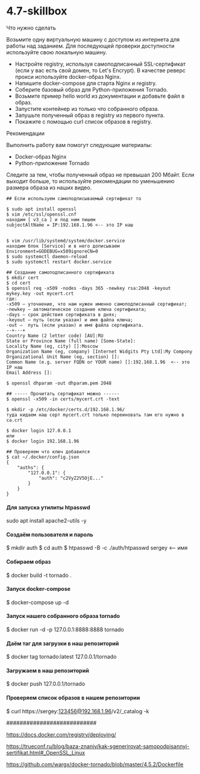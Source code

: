# 4.7-skillbox

Что нужно сделать

Возьмите одну виртуальную машину с доступом из интернета для работы над заданием. Для последующей проверки доступности используйте свою локальную машину.

- Настройте registry, используя самоподписанный SSL-сертификат (если у вас есть свой домен, то Let's Encrypt). В качестве реверс прокси используйте docker-образ Nginx.
- Напишите docker-compose для старта Nginx и registry.
- Соберите базовый образ для Python-приложения Tornado.
- Возьмите пример hello world из документации и добавьте файл в образ.
- Запустите контейнер из только что собранного образа.
- Запушьте полученный образ в registry из первого пункта.
- Покажите с помощью curl список образов в registry.


Рекомендации

Выполнить работу вам помогут следующие материалы:
- Docker-образ Nginx
- Python-приложение Tornado

Следите за тем, чтобы полученный образ не превышал 200 Мбайт. Если выходит больше, то используйте рекомендации по уменьшению размера образа из наших видео.


```
## Если используем самоподписываемый сертификат то

$ sudo apt install openssl
$ vim /etc/ssl/openssl.cnf 
находим [ v3_ca ] и под ним пишем
subjectAltName = IP:192.168.1.96 <-- это IP наш 


$ vim /usr/lib/systemd/system/docker.service
находим блок [Service] и в него дописываем
Environment=GODEBUG=x509ignoreCN=0
$ sudo systemctl daemon-reload
$ sudo systemctl restart docker.service

## Создание самоподписанного сертификата
$ mkdir cert
$ cd cert
$ openssl req -x509 -nodes -days 365 -newkey rsa:2048 -keyout mykey.key -out mycert.crt
где:
-x509 — уточнение, что нам нужен именно самоподписанный сертификат;
-newkey — автоматическое создание ключа сертификата;
-days — срок действия сертификата в днях;
-keyout — путь (если указан) и имя файла ключа;
-out —  путь (если указан) и имя файла сертификата.
--+---+
Country Name (2 letter code) [AU]:RU
State or Province Name (full name) [Some-State]:
Locality Name (eg, city) []:Moscow
Organization Name (eg, company) [Internet Widgits Pty Ltd]:My Compony              
Organizational Unit Name (eg, section) []:
Common Name (e.g. server FQDN or YOUR name) []:192.168.1.96  <-- это IP наш 
Email Address []:

$ openssl dhparam -out dhparam.pem 2048

## ----- Прочитать сертификат можно ------
$ openssl -x509 -in certs/mycert.crt -text

$ mkdir -p /etc/docker/certs.d/192.168.1.96/
туда кидаем наш серт mycert.crt только переиновать там его нужно в ca.crt

$ docker login 127.0.0.1
или
$ docker login 192.168.1.96

## Проверяем что ключ добавился
$ cat ~/.docker/config.json
{
	"auths": {
		"127.0.0.1": {
			"auth": "c2VyZ2V5OjE..."
		}
	}
}

```
#### Для запуска утилиты htpasswd
sudo apt install apache2-utils -y

#### Создаём пользователя и пароль
$ mkdir auth
$ cd auth
$ htpasswd -B -c ./auth/htpasswd sergey  <-- имя

#### Собираем образ
$ docker build -t tornado .

#### Запуск docker-compose
$ docker-compose up -d

#### Запуск нашего собранного образа tornado
$ docker run -d -p 127.0.0.1:8888:8888 tornado

#### Даём таг для загрузки в наш репозиторий
$ docker tag tornado:latest 127.0.0.1/tornado

#### Загружаем в наш репозиторий
$ docker push 127.0.0.1/tornado

#### Проверяем список образов в нашем репозитории
$ curl https://sergey:123456@192.168.1.96/v2/_catalog -k

###########################

https://docs.docker.com/registry/deploying/

https://trueconf.ru/blog/baza-znaniy/kak-sgenerirovat-samopodpisannyj-sertifikat.html#_OpenSSL_Linux

https://github.com/wargx/docker-tornado/blob/master/4.5.2/Dockerfile




